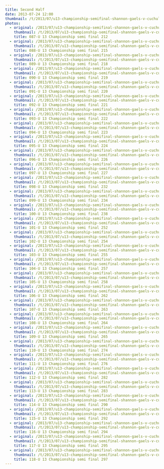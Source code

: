 ```yaml
---
title: Second Half
date: 2013-07-24 12:00
thumbnail: /t/2013/07/u13-championship-semifinal-shannon-gaels-v-cuchulainns/second-half/087-u-13-championship-semi-final-212.jpg
photos:
  - original: /2013/07/u13-championship-semifinal-shannon-gaels-v-cuchulainns/second-half/087-u-13-championship-semi-final-212.jpg
    thumbnail: /t/2013/07/u13-championship-semifinal-shannon-gaels-v-cuchulainns/second-half/087-u-13-championship-semi-final-212.jpg
    title: 087-U 13 Championship semi final 212
  - original: /2013/07/u13-championship-semifinal-shannon-gaels-v-cuchulainns/second-half/088-u-13-championship-semi-final-215.jpg
    thumbnail: /t/2013/07/u13-championship-semifinal-shannon-gaels-v-cuchulainns/second-half/088-u-13-championship-semi-final-215.jpg
    title: 088-U 13 Championship semi final 215
  - original: /2013/07/u13-championship-semifinal-shannon-gaels-v-cuchulainns/second-half/089-u-13-championship-semi-final-218.jpg
    thumbnail: /t/2013/07/u13-championship-semifinal-shannon-gaels-v-cuchulainns/second-half/089-u-13-championship-semi-final-218.jpg
    title: 089-U 13 Championship semi final 218
  - original: /2013/07/u13-championship-semifinal-shannon-gaels-v-cuchulainns/second-half/090-u-13-championship-semi-final-219.jpg
    thumbnail: /t/2013/07/u13-championship-semifinal-shannon-gaels-v-cuchulainns/second-half/090-u-13-championship-semi-final-219.jpg
    title: 090-U 13 Championship semi final 219
  - original: /2013/07/u13-championship-semifinal-shannon-gaels-v-cuchulainns/second-half/091-u-13-championship-semi-final-220.jpg
    thumbnail: /t/2013/07/u13-championship-semifinal-shannon-gaels-v-cuchulainns/second-half/091-u-13-championship-semi-final-220.jpg
    title: 091-U 13 Championship semi final 220
  - original: /2013/07/u13-championship-semifinal-shannon-gaels-v-cuchulainns/second-half/092-u-13-championship-semi-final-221.jpg
    thumbnail: /t/2013/07/u13-championship-semifinal-shannon-gaels-v-cuchulainns/second-half/092-u-13-championship-semi-final-221.jpg
    title: 092-U 13 Championship semi final 221
  - original: /2013/07/u13-championship-semifinal-shannon-gaels-v-cuchulainns/second-half/093-u-13-championship-semi-final-222.jpg
    thumbnail: /t/2013/07/u13-championship-semifinal-shannon-gaels-v-cuchulainns/second-half/093-u-13-championship-semi-final-222.jpg
    title: 093-U 13 Championship semi final 222
  - original: /2013/07/u13-championship-semifinal-shannon-gaels-v-cuchulainns/second-half/094-u-13-championship-semi-final-223.jpg
    thumbnail: /t/2013/07/u13-championship-semifinal-shannon-gaels-v-cuchulainns/second-half/094-u-13-championship-semi-final-223.jpg
    title: 094-U 13 Championship semi final 223
  - original: /2013/07/u13-championship-semifinal-shannon-gaels-v-cuchulainns/second-half/095-u-13-championship-semi-final-224.jpg
    thumbnail: /t/2013/07/u13-championship-semifinal-shannon-gaels-v-cuchulainns/second-half/095-u-13-championship-semi-final-224.jpg
    title: 095-U 13 Championship semi final 224
  - original: /2013/07/u13-championship-semifinal-shannon-gaels-v-cuchulainns/second-half/096-u-13-championship-semi-final-226.jpg
    thumbnail: /t/2013/07/u13-championship-semifinal-shannon-gaels-v-cuchulainns/second-half/096-u-13-championship-semi-final-226.jpg
    title: 096-U 13 Championship semi final 226
  - original: /2013/07/u13-championship-semifinal-shannon-gaels-v-cuchulainns/second-half/097-u-13-championship-semi-final-227.jpg
    thumbnail: /t/2013/07/u13-championship-semifinal-shannon-gaels-v-cuchulainns/second-half/097-u-13-championship-semi-final-227.jpg
    title: 097-U 13 Championship semi final 227
  - original: /2013/07/u13-championship-semifinal-shannon-gaels-v-cuchulainns/second-half/098-u-13-championship-semi-final-232.jpg
    thumbnail: /t/2013/07/u13-championship-semifinal-shannon-gaels-v-cuchulainns/second-half/098-u-13-championship-semi-final-232.jpg
    title: 098-U 13 Championship semi final 232
  - original: /2013/07/u13-championship-semifinal-shannon-gaels-v-cuchulainns/second-half/099-u-13-championship-semi-final-234.jpg
    thumbnail: /t/2013/07/u13-championship-semifinal-shannon-gaels-v-cuchulainns/second-half/099-u-13-championship-semi-final-234.jpg
    title: 099-U 13 Championship semi final 234
  - original: /2013/07/u13-championship-semifinal-shannon-gaels-v-cuchulainns/second-half/100-u-13-championship-semi-final-238.jpg
    thumbnail: /t/2013/07/u13-championship-semifinal-shannon-gaels-v-cuchulainns/second-half/100-u-13-championship-semi-final-238.jpg
    title: 100-U 13 Championship semi final 238
  - original: /2013/07/u13-championship-semifinal-shannon-gaels-v-cuchulainns/second-half/101-u-13-championship-semi-final-252.jpg
    thumbnail: /t/2013/07/u13-championship-semifinal-shannon-gaels-v-cuchulainns/second-half/101-u-13-championship-semi-final-252.jpg
    title: 101-U 13 Championship semi final 252
  - original: /2013/07/u13-championship-semifinal-shannon-gaels-v-cuchulainns/second-half/102-u-13-championship-semi-final-254.jpg
    thumbnail: /t/2013/07/u13-championship-semifinal-shannon-gaels-v-cuchulainns/second-half/102-u-13-championship-semi-final-254.jpg
    title: 102-U 13 Championship semi final 254
  - original: /2013/07/u13-championship-semifinal-shannon-gaels-v-cuchulainns/second-half/103-u-13-championship-semi-final-255.jpg
    thumbnail: /t/2013/07/u13-championship-semifinal-shannon-gaels-v-cuchulainns/second-half/103-u-13-championship-semi-final-255.jpg
    title: 103-U 13 Championship semi final 255
  - original: /2013/07/u13-championship-semifinal-shannon-gaels-v-cuchulainns/second-half/104-u-13-championship-semi-final-257.jpg
    thumbnail: /t/2013/07/u13-championship-semifinal-shannon-gaels-v-cuchulainns/second-half/104-u-13-championship-semi-final-257.jpg
    title: 104-U 13 Championship semi final 257
  - original: /2013/07/u13-championship-semifinal-shannon-gaels-v-cuchulainns/second-half/105-u-13-championship-semi-final-258.jpg
    thumbnail: /t/2013/07/u13-championship-semifinal-shannon-gaels-v-cuchulainns/second-half/105-u-13-championship-semi-final-258.jpg
    title: 105-U 13 Championship semi final 258
  - original: /2013/07/u13-championship-semifinal-shannon-gaels-v-cuchulainns/second-half/106-u-13-championship-semi-final-262.jpg
    thumbnail: /t/2013/07/u13-championship-semifinal-shannon-gaels-v-cuchulainns/second-half/106-u-13-championship-semi-final-262.jpg
    title: 106-U 13 Championship semi final 262
  - original: /2013/07/u13-championship-semifinal-shannon-gaels-v-cuchulainns/second-half/107-u-13-championship-semi-final-263.jpg
    thumbnail: /t/2013/07/u13-championship-semifinal-shannon-gaels-v-cuchulainns/second-half/107-u-13-championship-semi-final-263.jpg
    title: 107-U 13 Championship semi final 263
  - original: /2013/07/u13-championship-semifinal-shannon-gaels-v-cuchulainns/second-half/108-u-13-championship-semi-final-264.jpg
    thumbnail: /t/2013/07/u13-championship-semifinal-shannon-gaels-v-cuchulainns/second-half/108-u-13-championship-semi-final-264.jpg
    title: 108-U 13 Championship semi final 264
  - original: /2013/07/u13-championship-semifinal-shannon-gaels-v-cuchulainns/second-half/109-u-13-championship-semi-final-265.jpg
    thumbnail: /t/2013/07/u13-championship-semifinal-shannon-gaels-v-cuchulainns/second-half/109-u-13-championship-semi-final-265.jpg
    title: 109-U 13 Championship semi final 265
  - original: /2013/07/u13-championship-semifinal-shannon-gaels-v-cuchulainns/second-half/110-u-13-championship-semi-final-274.jpg
    thumbnail: /t/2013/07/u13-championship-semifinal-shannon-gaels-v-cuchulainns/second-half/110-u-13-championship-semi-final-274.jpg
    title: 110-U 13 Championship semi final 274
  - original: /2013/07/u13-championship-semifinal-shannon-gaels-v-cuchulainns/second-half/111-u-13-championship-semi-final-276.jpg
    thumbnail: /t/2013/07/u13-championship-semifinal-shannon-gaels-v-cuchulainns/second-half/111-u-13-championship-semi-final-276.jpg
    title: 111-U 13 Championship semi final 276
  - original: /2013/07/u13-championship-semifinal-shannon-gaels-v-cuchulainns/second-half/112-u-13-championship-semi-final-282.jpg
    thumbnail: /t/2013/07/u13-championship-semifinal-shannon-gaels-v-cuchulainns/second-half/112-u-13-championship-semi-final-282.jpg
    title: 112-U 13 Championship semi final 282
  - original: /2013/07/u13-championship-semifinal-shannon-gaels-v-cuchulainns/second-half/113-u-13-championship-semi-final-283.jpg
    thumbnail: /t/2013/07/u13-championship-semifinal-shannon-gaels-v-cuchulainns/second-half/113-u-13-championship-semi-final-283.jpg
    title: 113-U 13 Championship semi final 283
  - original: /2013/07/u13-championship-semifinal-shannon-gaels-v-cuchulainns/second-half/114-u-13-championship-semi-final-290.jpg
    thumbnail: /t/2013/07/u13-championship-semifinal-shannon-gaels-v-cuchulainns/second-half/114-u-13-championship-semi-final-290.jpg
    title: 114-U 13 Championship semi final 290
  - original: /2013/07/u13-championship-semifinal-shannon-gaels-v-cuchulainns/second-half/115-u-13-championship-semi-final-292.jpg
    thumbnail: /t/2013/07/u13-championship-semifinal-shannon-gaels-v-cuchulainns/second-half/115-u-13-championship-semi-final-292.jpg
    title: 115-U 13 Championship semi final 292
  - original: /2013/07/u13-championship-semifinal-shannon-gaels-v-cuchulainns/second-half/116-u-13-championship-semi-final-294.jpg
    thumbnail: /t/2013/07/u13-championship-semifinal-shannon-gaels-v-cuchulainns/second-half/116-u-13-championship-semi-final-294.jpg
    title: 116-U 13 Championship semi final 294
  - original: /2013/07/u13-championship-semifinal-shannon-gaels-v-cuchulainns/second-half/117-u-13-championship-semi-final-295.jpg
    thumbnail: /t/2013/07/u13-championship-semifinal-shannon-gaels-v-cuchulainns/second-half/117-u-13-championship-semi-final-295.jpg
    title: 117-U 13 Championship semi final 295
  - original: /2013/07/u13-championship-semifinal-shannon-gaels-v-cuchulainns/second-half/118-u-13-championship-semi-final-297.jpg
    thumbnail: /t/2013/07/u13-championship-semifinal-shannon-gaels-v-cuchulainns/second-half/118-u-13-championship-semi-final-297.jpg
    title: 118-U 13 Championship semi final 297
---
```

